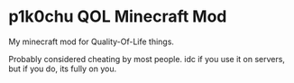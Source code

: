 # p1k0chu QOL Minecraft Mod

My minecraft mod for Quality-Of-Life things.

Probably considered cheating by most people. idc if you use it on servers, but if you do, its fully on you.

